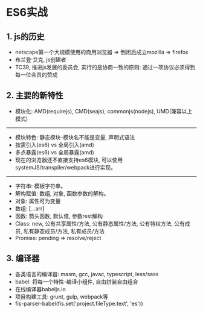 
# ES6实战

## 1. js的历史
* netscape第一个大规模使用的商用浏览器 => 倒闭后成立mozilla => firefox
* 布兰登·艾克, js创建者
* TC39, 推进js发展的委员会, 实行的是协商一致的原则: 通过一项协议必须得到每一位会员的赞成

## 2. 主要的新特性
* 模块化: AMD(requirejs), CMD(seajs), commonjs(nodejs), UMD(兼容以上模式)
***********
* 模块特色: 静态模块-模块名不能是变量, 声明式语法
* 按需引入(es6) vs 全局引入(amd)
* 多点暴露(es6) vs 全局暴露(amd)
* 现在的浏览器还不直接支持es6模块, 可以使用systemJS/transpiler/webpack进行实现。
***********
* 字符串: 模板字符串。
* 解构赋值: 数组, 对象, 函数参数的解构。
* 对象: 属性可为变量
* 数组: [...arr]
* 函数: 箭头函数, 默认值, 参数rest解构
* Class: new, 公有共享属性/方法, 公有静态属性/方法, 公有特权方法, 公有成员, 私有静态成员/方法, 私有成员/方法
* Promise: pending => resolve/reject

## 3. 编译器
* 各类语言的编译器: masm, gcc, javac, typescript, less/sass
* babel: 将每一个特性-编译小组件, 自由拼装自由组合
* 在线编译器babeljs.io
* 项目构建工具: grunt, gulp, webpack等
* fis-parser-babel(fis.set('project.fileType.text', 'es'))








